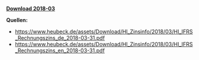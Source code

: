 [**Download 2018-03**](https://downgit.github.io/#/home?url=https://github.com/GeorgGoldbach/Zinsarchiv/tree/master/2018-03)

**Quellen:**
* https://www.heubeck.de/assets/Download/HI_Zinsinfo/2018/03/HI_IFRS_Rechnungszins_de_2018-03-31.pdf
* https://www.heubeck.de/assets/Download/HI_Zinsinfo/2018/03/HI_IFRS_Rechnungszins_en_2018-03-31.pdf
